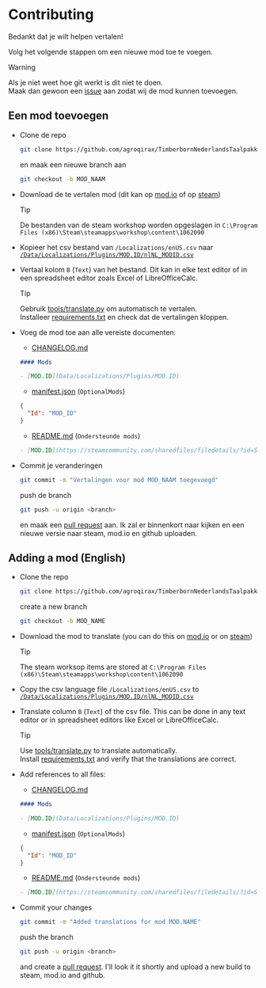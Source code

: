 # Contributing

Bedankt dat je wilt helpen vertalen!

Volg het volgende stappen om een nieuwe mod toe te voegen.

> [!WARNING]
> Als je niet weet hoe git werkt is dit niet te doen.<br>
> Maak dan gewoon een [issue](https://github.com/agroqirax/TimberbornNederlandsTaalpakket/issues/new?template=new-translations.yml) aan zodat wij de mod kunnen toevoegen.

## Een mod toevoegen

- Clone de repo

  ```sh
  git clone https://github.com/agroqirax/TimberbornNederlandsTaalpakket.git
  ```

  en maak een nieuwe branch aan

  ```sh
  git checkout -b MOD_NAAM
  ```

- Download de te vertalen mod (dit kan op [mod.io](https://mod.io/g/timberborn) of op [steam](https://steamcommunity.com/app/1062090/workshop/))

  > [!TIP]
  > De bestanden van de steam workshop worden opgeslagen in `C:\Program Files (x86)\Steam\steamapps\workshop\content\1062090`

- Kopieer het csv bestand van `/Localizations/enUS.csv` naar [`/Data/Localizations/Plugins/MOD.ID/nlNL_MODID.csv`](/Data/Localizations/Plugins)

- Vertaal kolom `B` (`Text`) van het bestand. Dit kan in elke text editor of in een spreadsheet editor zoals Excel of LibreOfficeCalc.

  > [!TIP]
  > Gebruik [tools/translate.py](tools/translate.py) om automatisch te vertalen.<br>
  > Installeer [requirements.txt](tools/requirements.txt) en check dat de vertalingen kloppen.

- Voeg de mod toe aan alle vereiste documenten:

  - [CHANGELOG.md](CHANGELOG.md)

  ```md
  #### Mods

  - [MOD.ID](Data/Localizations/Plugins/MOD.ID)
  ```

  - [manifest.json](manifest.json) (`OptionalMods`)

  ```json
  {
    "Id": "MOD_ID"
  }
  ```

  - [README.md](README.md) (`Ondersteunde mods`)

  ```md
  - [MOD.ID](https://steamcommunity.com/sharedfiles/filedetails/?id=STEAMID) (vX.X.X.X)
  ```

- Commit je veranderingen
  ```sh
  git commit -m "Vertalingen voor mod MOD_NAAM toegevoegd"
  ```
  push de branch
  ```sh
  git push -u origin <branch>
  ```
  en maak een [pull request](https://github.com/agroqirax/TimberbornNederlandsTaalpakket/compares) aan.
  Ik zal er binnenkort naar kijken en een nieuwe versie naar steam, mod.io en github uploaden.

## Adding a mod (English)

- Clone the repo

  ```sh
  git clone https://github.com/agroqirax/TimberbornNederlandsTaalpakket.git
  ```

  create a new branch

  ```sh
  git checkout -b MOD_NAME
  ```

- Download the mod to translate (you can do this on [mod.io](https://mod.io/g/timberborn) or on [steam](https://steamcommunity.com/app/1062090/workshop/))

  > [!TIP]
  > The steam worksop items are stored at `C:\Program Files (x86)\Steam\steamapps\workshop\content\1062090`

- Copy the csv language file `/Localizations/enUS.csv` to [`/Data/Localizations/Plugins/MOD.ID/nlNL_MODID.csv`](/Data/Localizations/Plugins)

- Translate column `B` (`Text`) of the csv file. This can be done in any text editor or in spreadsheet editors like Excel or LibreOfficeCalc.

  > [!TIP]
  > Use [tools/translate.py](tools/translate.py) to translate automatically.<br>
  > Install [requirements.txt](tools/requirements.txt) and verify that the translations are correct.

- Add references to all files:

  - [CHANGELOG.md](CHANGELOG.md)

  ```md
  #### Mods

  - [MOD.ID](Data/Localizations/Plugins/MOD.ID)
  ```

  - [manifest.json](manifest.json) (`OptionalMods`)

  ```json
  {
    "Id": "MOD_ID"
  }
  ```

  - [README.md](README.md) (`Ondersteunde mods`)

  ```md
  - [MOD.ID](https://steamcommunity.com/sharedfiles/filedetails/?id=STEAMID) (vX.X.X.X)
  ```

- Commit your changes
  ```sh
  git commit -m "Added translations for mod MOD.NAME"
  ```
  push the branch
  ```sh
  git push -u origin <branch>
  ```
  and create a [pull request](https://github.com/agroqirax/TimberbornNederlandsTaalpakket/compares).
  I'll look it it shortly and upload a new build to steam, mod.io and github.
